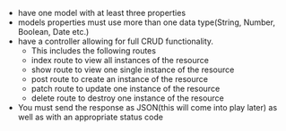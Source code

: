 - have one model with at least three properties
- models properties must use more than one data type(String, Number, Boolean, Date etc.)
- have a controller allowing for full CRUD functionality.
  - This includes the following routes
  - index route to view all instances of the resource
  - show route to view one single instance of the resource
  - post route to create an instance of the resource
  - patch route to update one instance of the resource
  - delete route to destroy one instance of the resource
- You must send the response as JSON(this will come into play later) as well as with an appropriate status code
